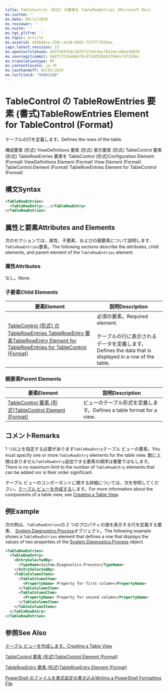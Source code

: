 ```yaml
---
title: TableControl (形式) の要素を TableRowEntries |Microsoft Docs
ms.custom: ''
ms.date: 09/13/2016
ms.reviewer: ''
ms.suite: ''
ms.tgt_pltfrm: ''
ms.topic: article
ms.assetid: d10b68ca-256c-4c58-b503-73f7777b39ae
caps.latest.revision: 15
ms.openlocfilehash: d93750f919c1075f173dc9ac70324cc003e36879
ms.sourcegitcommit: b6871f21bd666f9cd71dd336bb3f844cf472b56c
ms.translationtype: MT
ms.contentlocale: ja-JP
ms.lasthandoff: 02/03/2019
ms.locfileid: "56862188"
---
```

# <a name="tablerowentries-element-for-tablecontrol-format"></a><span data-ttu-id="7bb3a-102">TableControl の TableRowEntries 要素 (書式)</span><span class="sxs-lookup"><span data-stu-id="7bb3a-102">TableRowEntries Element for TableControl (Format)</span></span>

<span data-ttu-id="7bb3a-103">テーブルの行を定義します。</span><span class="sxs-lookup"><span data-stu-id="7bb3a-103">Defines the rows of the table.</span></span>

<span data-ttu-id="7bb3a-104">構成要素 (形式) ViewDefinitions 要素 (形式) 表示要素 (形式) TableControl 要素 (形式) TableRowEntries 要素を TableControl (形式)</span><span class="sxs-lookup"><span data-stu-id="7bb3a-104">Configuration Element (Format) ViewDefinitions Element (Format) View Element (Format) TableControl Element (Format) TableRowEntries Element for TableControl (Format)</span></span>

## <a name="syntax"></a><span data-ttu-id="7bb3a-105">構文</span><span class="sxs-lookup"><span data-stu-id="7bb3a-105">Syntax</span></span>

```xml
<TableRowEntries>
  <TableRowEntry>...</TableRowEntry>
</TableRowEntries>
```

## <a name="attributes-and-elements"></a><span data-ttu-id="7bb3a-106">属性と要素</span><span class="sxs-lookup"><span data-stu-id="7bb3a-106">Attributes and Elements</span></span>

<span data-ttu-id="7bb3a-107">次のセクションでは、属性、子要素、およびの親要素について説明します、`TableRowEntries`要素。</span><span class="sxs-lookup"><span data-stu-id="7bb3a-107">The following sections describe the attributes, child elements, and parent element of the `TableRowEntries` element.</span></span>

### <a name="attributes"></a><span data-ttu-id="7bb3a-108">属性</span><span class="sxs-lookup"><span data-stu-id="7bb3a-108">Attributes</span></span>

<span data-ttu-id="7bb3a-109">なし。</span><span class="sxs-lookup"><span data-stu-id="7bb3a-109">None.</span></span>

### <a name="child-elements"></a><span data-ttu-id="7bb3a-110">子要素</span><span class="sxs-lookup"><span data-stu-id="7bb3a-110">Child Elements</span></span>

|<span data-ttu-id="7bb3a-111">要素</span><span class="sxs-lookup"><span data-stu-id="7bb3a-111">Element</span></span>|<span data-ttu-id="7bb3a-112">説明</span><span class="sxs-lookup"><span data-stu-id="7bb3a-112">Description</span></span>|
|-------------|-----------------|
|[<span data-ttu-id="7bb3a-113">TableControl (形式) の TableRowEntries TableRowEntry 要素</span><span class="sxs-lookup"><span data-stu-id="7bb3a-113">TableRowEntry Element for TableRowEntries for TableControl (Format)</span></span>](./tablerowentry-element-for-tablerowentroes-for-tablecontrol-format.md)|<span data-ttu-id="7bb3a-114">必須の要素。</span><span class="sxs-lookup"><span data-stu-id="7bb3a-114">Required element.</span></span><br /><br /> <span data-ttu-id="7bb3a-115">テーブルの行に表示されるデータを定義します。</span><span class="sxs-lookup"><span data-stu-id="7bb3a-115">Defines the data that is displayed in a row of the table.</span></span>|

### <a name="parent-elements"></a><span data-ttu-id="7bb3a-116">親要素</span><span class="sxs-lookup"><span data-stu-id="7bb3a-116">Parent Elements</span></span>

|<span data-ttu-id="7bb3a-117">要素</span><span class="sxs-lookup"><span data-stu-id="7bb3a-117">Element</span></span>|<span data-ttu-id="7bb3a-118">説明</span><span class="sxs-lookup"><span data-stu-id="7bb3a-118">Description</span></span>|
|-------------|-----------------|
|[<span data-ttu-id="7bb3a-119">TableControl 要素 (形式)</span><span class="sxs-lookup"><span data-stu-id="7bb3a-119">TableControl Element (Format)</span></span>](./tablecontrol-element-format.md)|<span data-ttu-id="7bb3a-120">ビューのテーブル形式を定義します。</span><span class="sxs-lookup"><span data-stu-id="7bb3a-120">Defines a table format for a view.</span></span>|

## <a name="remarks"></a><span data-ttu-id="7bb3a-121">コメント</span><span class="sxs-lookup"><span data-stu-id="7bb3a-121">Remarks</span></span>

<span data-ttu-id="7bb3a-122">1 つ以上を指定する必要があります`TableRowEntry`テーブル ビューの要素。</span><span class="sxs-lookup"><span data-stu-id="7bb3a-122">You must specify one or more `TableRowEntry` elements for the table view.</span></span> <span data-ttu-id="7bb3a-123">数に上限はありません`TableRowEntry`追加できる要素の順序は重要ではもします。</span><span class="sxs-lookup"><span data-stu-id="7bb3a-123">There is no maximum limit to the number of `TableRowEntry` elements that can be added nor is their order significant.</span></span>

<span data-ttu-id="7bb3a-124">テーブル ビューのコンポーネントに関する詳細については、次を参照してください。[テーブル ビューを作成する](./creating-a-table-view.md)します。</span><span class="sxs-lookup"><span data-stu-id="7bb3a-124">For more information about the components of a table view, see [Creating a Table View](./creating-a-table-view.md).</span></span>

## <a name="example"></a><span data-ttu-id="7bb3a-125">例</span><span class="sxs-lookup"><span data-stu-id="7bb3a-125">Example</span></span>

<span data-ttu-id="7bb3a-126">次の例は、`TableRowEntries`の 2 つのプロパティの値を表示する行を定義する要素、 [System.Diagnostics.Process](/dotnet/api/System.Diagnostics.Process)オブジェクト。</span><span class="sxs-lookup"><span data-stu-id="7bb3a-126">The following example shows a `TableRowEntries` element that defines a row that displays the values of two properties of the [System.Diagnostics.Process](/dotnet/api/System.Diagnostics.Process) object.</span></span>

```xml
<TableRowEntries>
  <TableRowEntry>
    <EntrySelectedBy>
      <TypeName>System.Diagnostics.Process</TypeName>
    </EntrySelectedBy>
    <TableColumnItems>
      <TableColumnItem>
        <PropertyName> Property for first column</PropertyName>
      </TableColumnItem>
      <TableColumnItem>
        <PropertyName> Property for second column</PropertyName>
      </TableColumnItem>
    </TableColumnItems>
  </TableRowEntry>
</TableRowEntries>

```

## <a name="see-also"></a><span data-ttu-id="7bb3a-127">参照</span><span class="sxs-lookup"><span data-stu-id="7bb3a-127">See Also</span></span>

[<span data-ttu-id="7bb3a-128">テーブル ビューを作成します。</span><span class="sxs-lookup"><span data-stu-id="7bb3a-128">Creating a Table View</span></span>](./creating-a-table-view.md)

[<span data-ttu-id="7bb3a-129">TableControl 要素 (形式)</span><span class="sxs-lookup"><span data-stu-id="7bb3a-129">TableControl Element (Format)</span></span>](./tablecontrol-element-format.md)

[<span data-ttu-id="7bb3a-130">TableRowEntry 要素 (形式)</span><span class="sxs-lookup"><span data-stu-id="7bb3a-130">TableRowEntry Element (Format)</span></span>](./tablerowentry-element-for-tablerowentroes-for-tablecontrol-format.md)

[<span data-ttu-id="7bb3a-131">PowerShell のファイルを書式設定の書き込み</span><span class="sxs-lookup"><span data-stu-id="7bb3a-131">Writing a PowerShell Formatting File</span></span>](./writing-a-powershell-formatting-file.md)
